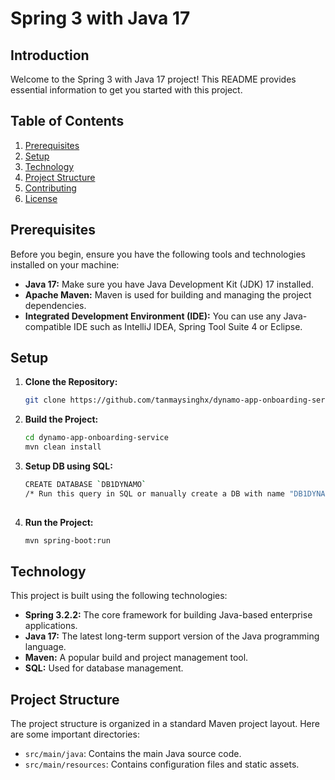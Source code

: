 # Spring 3 with Java 17

## Introduction

Welcome to the Spring 3 with Java 17 project! This README provides essential information to get you started with this project.

## Table of Contents

1. [Prerequisites](#prerequisites)
2. [Setup](#setup)
3. [Technology](#technology)
4. [Project Structure](#project-structure)
5. [Contributing](#contributing)
6. [License](#license)

## Prerequisites

Before you begin, ensure you have the following tools and technologies installed on your machine:

- **Java 17:** Make sure you have Java Development Kit (JDK) 17 installed.
- **Apache Maven:** Maven is used for building and managing the project dependencies.
- **Integrated Development Environment (IDE):** You can use any Java-compatible IDE such as IntelliJ IDEA, Spring Tool Suite 4 or Eclipse.

## Setup

1. **Clone the Repository:**
   ```bash
   git clone https://github.com/tanmaysinghx/dynamo-app-onboarding-service.git

2. **Build the Project:**
   ```bash
   cd dynamo-app-onboarding-service
   mvn clean install

3. **Setup DB using SQL:**
   ```bash
   CREATE DATABASE `DB1DYNAMO`
   /* Run this query in SQL or manually create a DB with name "DB1DYNAMO" */
 
4. **Run the Project:**
   ```bash
   mvn spring-boot:run


## Technology

This project is built using the following technologies:

- **Spring 3.2.2:** The core framework for building Java-based enterprise applications.
- **Java 17:** The latest long-term support version of the Java programming language.
- **Maven:** A popular build and project management tool.
- **SQL:** Used for database management.


## Project Structure

The project structure is organized in a standard Maven project layout. Here are some important directories:

- `src/main/java`: Contains the main Java source code.
- `src/main/resources`: Contains configuration files and static assets.

